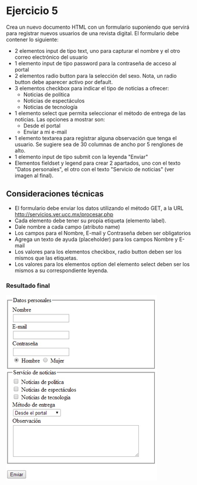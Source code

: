 # Ejercicio 5

Crea un nuevo documento HTML con un formulario suponiendo que servirá para registrar nuevos usuarios de una revista digital. El formulario debe contener lo siguiente:

* 2 elementos input de tipo text, uno para capturar el nombre y el otro correo electrónico del usuario
* 1 elemento input de tipo password para la contraseña de acceso al portal
* 2 elementos radio button para la selección del sexo. Nota, un radio button debe aparecer activo por default.
* 3 elementos checkbox para indicar el tipo de noticias a ofrecer:
  * Noticias de política
  * Noticias de espectáculos
  * Noticias de tecnología
* 1 elemento select que permita seleccionar el método de entrega de las noticias. Las opciones a mostrar son:
  * Desde el portal
  * Enviar a mi e-mail
* 1 elemento textarea para registrar alguna observación que tenga el usuario. Se sugiere sea de 30 columnas de ancho por 5 renglones de alto.
* 1 elemento input de tipo submit con la leyenda "Enviar"
* Elementos fieldset y legend para crear 2 apartados, uno con el texto "Datos personales", el otro con el texto "Servicio de noticias" (ver imagen al final).
## Consideraciones técnicas
* El formulario debe enviar los datos utilizando el método GET, a la URL http://servicios.ver.ucc.mx/procesar.php
* Cada elemento debe tener su propia etiqueta (elemento label).
* Dale nombre a cada campo (atributo name)
* Los campos para el Nombre, E-mail y Contraseña deben ser obligatorios
* Agrega un texto de ayuda (placeholder) para los campos Nombre y E-mail
* Los valores para los elementos checkbox, radio button deben ser los mismos que las etiquetas.
* Los valores para los elementos option del elemento select deben ser los mismos a su correspondiente leyenda.
### Resultado final
![](formulario_de_registro.jpg?raw=true, "Resultado final")
